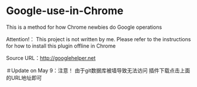 # Google-use-in-Chrome
This is a method for how Chrome newbies do Google operations

Attention!：
This project is not written by me. 
Please refer to the instructions for how to install this plugin offline in Chrome


Source URL：http://googlehelper.net


＃Update on May 9：注意！
由于git数据库被墙导致无法访问
插件下载点击上面的URL地址即可


